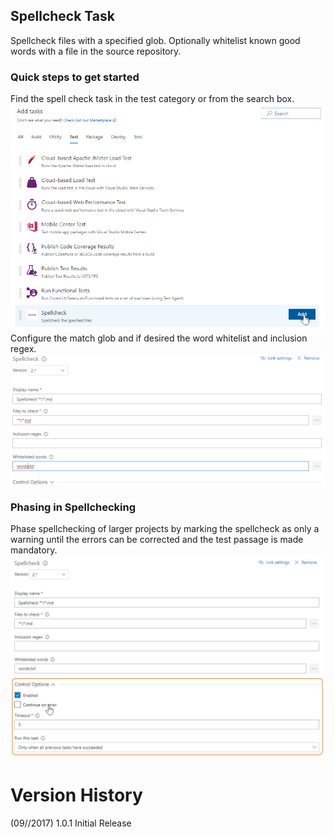## Spellcheck Task ##

Spellcheck files with a specified glob. Optionally whitelist known good words with a file in the source repository.

### Quick steps to get started ###
Find the spell check task in the test category or from the search box.  
![add task](/static/images/add_task.png)  
Configure the match glob and if desired the word whitelist and inclusion regex.  
![configure task](/static/images/configure.png)

### Phasing in Spellchecking
Phase spellchecking of larger projects by marking the spellcheck as only a warning until the errors can be corrected and the test passage is made mandatory.  
![error as warning](/static/images/continue.png)

# Version History
(09//2017) 1.0.1 Initial Release  